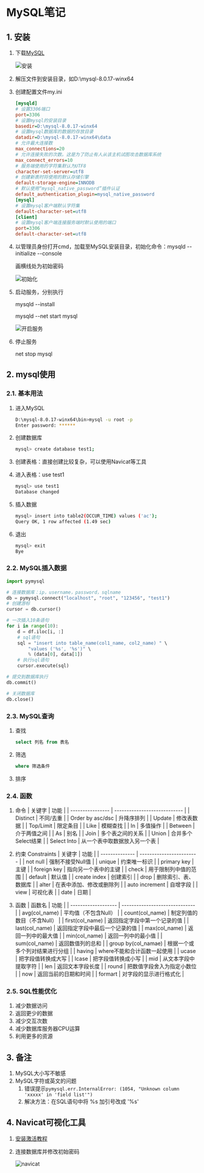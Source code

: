 # MySQL笔记

## 1. 安装

1. 下载[MySQL](https://dev.mysql.com/downloads/mysql/)

    ![安装](../images/mysql-web.png)

2. 解压文件到安装目录，如D:\mysql-8.0.17-winx64

3. 创建配置文件my.ini

    ```ini
    [mysqld]
    # 设置3306端口
    port=3306
    # 设置mysql的安装目录
    basedir=D:\mysql-8.0.17-winx64
    # 设置mysql数据库的数据的存放目录
    datadir=D:\mysql-8.0.17-winx64\data
    # 允许最大连接数
    max_connections=20
    # 允许连接失败的次数。这是为了防止有人从该主机试图攻击数据库系统
    max_connect_errors=10
    # 服务端使用的字符集默认为UTF8
    character-set-server=utf8
    # 创建新表时将使用的默认存储引擎
    default-storage-engine=INNODB
    # 默认使用“mysql_native_password”插件认证
    default_authentication_plugin=mysql_native_password
    [mysql]
    # 设置mysql客户端默认字符集
    default-character-set=utf8
    [client]
    # 设置mysql客户端连接服务端时默认使用的端口
    port=3306
    default-character-set=utf8

    ```

4. 以管理员身份打开cmd，加载至MySQL安装目录，初始化命令：mysqld --initialize --console

    画横线处为初始密码

    ![初始化](../images/2019-09-17-20-23-54.png)

5. 启动服务，分别执行

   mysqld --install

   mysqld --net start mysql

   ![开启服务](../images/2019-09-17-20-26-10.png)

6. 停止服务

    net stop mysql

## 2. mysql使用

### 2.1. 基本用法

1. 进入MySQL

    ```bash
    D:\mysql-8.0.17-winx64\bin>mysql -u root -p
    Enter password: ******
    ```

2. 创建数据库

    ```bash
    mysql> create database test1;
    ```

3. 创建表格：直接创建比较复杂，可以使用Navicat等工具
4. 进入表格：use test1

    ```bash
    mysql> use test1
    Database changed
    ```

5. 插入数据

    ```bash
    mysql> insert into table2(OCCUR_TIME) values ('ac');
    Query OK, 1 row affected (1.49 sec)
    ```

6. 退出

    ```bash
    mysql> exit
    Bye
    ```

### 2.2. MySQL插入数据

```python
import pymysql

# 连接数据库：ip，username，password，sqlname
db = pymysql.connect("localhost", "root", "123456", "test1")
# 创建游标
cursor = db.cursor()

# 一次插入10条语句
for i in range(10):
    d = df.iloc[i, :]
    # sql语句
    sql = "insert into table_name(col1_name, col2_name) " \
        "values ('%s', '%s')" \
        % (data[0], data[1])
    # 执行sql语句
    cursor.execute(sql)

# 提交到数据库执行
db.commit()

# 关闭数据库
db.close()
```

### 2.3. MySQL查询

1. 查找

    ```sql
    select 列名 from 表名
    ```

2. 筛选

    ```sql
    where 筛选条件
    ```

3. 排序

### 2.4. 函数

1. 命令
    | 关键字           | 功能                         |
    | ---------------- | ---------------------------- |
    | Distinct         | 不同/去重                    |
    | Order by asc/dsc | 升降序排列                   |
    | Update           | 修改表数据                   |
    | Top/Limit        | 限定条目                     |
    | Like             | 模糊查找                     |
    | In               | 多值操作                     |
    | Between          | 介于两值之间                 |
    | As               | 别名                         |
    | Join             | 多个表之间的关系             |
    | Union            | 合并多个Select结果           |
    | Select Into      | 从一个表中取数据放入另一个表 |
2. 约束 Constraints
    | 关键字         | 功能                     |
    | -------------- | ------------------------ |
    | not null       | 强制不接受Null值         |
    | unique         | 约束唯一标识             |
    | primary key    | 主键                     |
    | foreign key    | 指向另一个表中的主键     |
    | check          | 用于限制列中值的范围     |
    | default        | 默认值                   |
    | create index   | 创建索引                 |
    | drop           | 删除索引、表、数据库     |
    | alter          | 在表中添加、修改或删除列 |
    | auto increment | 自增字段                 |
    | view           | 可视化表                 |
    | date           | 日期                     |

3. 函数
    | 函数名              | 功能                           |
    | ------------------- | ------------------------------ |
    | avg(col_name)       | 平均值（不包含Null）           |
    | count(col_name)     | 制定列值的数目（不含Null）     |
    | first(col_name)     | 返回指定字段中第一个记录的值   |
    | last(col_name)      | 返回指定字段中最后一个记录的值 |
    | max(col_name)       | 返回一列中的最大值             |
    | min(col_name)       | 返回一列中的最小值             |
    | sum(col_name)       | 返回数值列的总和               |
    | group by(col_namae) | 根据一个或多个列对结果进行分组 |
    | having              | where不能和合计函数一起使用    |
    | ucase               | 把字段值转换成大写             |
    | lcase               | 把字段值转换成小写             |
    | mid                 | 从文本字段中提取字符           |
    | len                 | 返回文本字段长度               |
    | round               | 把数值字段舍入为指定小数位     |
    | now                 | 返回当前的日期和时间           |
    | formart             | 对字段的显示进行格式化         |

### 2.5. SQL性能优化

1. 减少数据访问
2. 返回更少的数据
3. 减少交互次数
4. 减少数据库服务器CPU运算
5. 利用更多的资源

## 3. 备注

1. MySQL大小写不敏感
2. MySQL字符或英文的问题
   1. 错误提示`pymysql.err.InternalError: (1054, "Unknown column 'xxxxx' in 'field list'")`
   2. 解决方法：在SQL语句中将 %s 加引号改成 '%s'

## 4. Navicat可视化工具

1. [安装激活教程](https://www.jianshu.com/p/5f693b4c9468)
2. 连接数据库并修改初始密码

   ![navicat](../images/2019-09-17-20-31-35.png)
